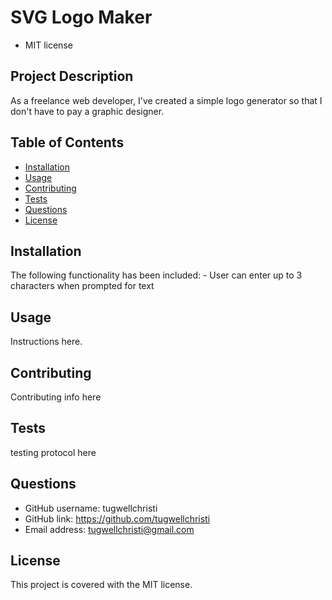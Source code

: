 # SVG Logo Maker
* MIT license

## Project Description
 As a freelance web developer, I've created a simple logo generator so that I don't have to pay a graphic designer.

## Table of Contents
- [Installation](#installation)
- [Usage](#usage)
- [Contributing](#contributing)
- [Tests](#tests)
- [Questions](#questions)
- [License](#licence)


## Installation
The following functionality has been included: - User can enter up to 3 characters when prompted for text

## Usage
Instructions here. 

## Contributing
Contributing info here

## Tests
testing protocol here

## Questions
- GitHub username: tugwellchristi
- GitHub link: https://github.com/tugwellchristi
- Email address: tugwellchristi@gmail.com

## License 
This project is covered with the MIT license.
